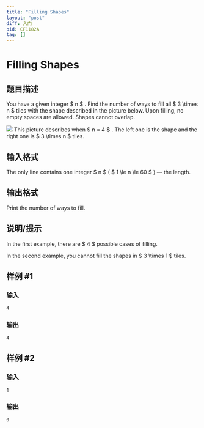 ```yaml
---
title: "Filling Shapes"
layout: "post"
diff: 入门
pid: CF1182A
tag: []
---
```


# Filling Shapes

## 题目描述

You have a given integer $ n $ . Find the number of ways to fill all $ 3 \times n $ tiles with the shape described in the picture below. Upon filling, no empty spaces are allowed. Shapes cannot overlap.

 ![](https://cdn.luogu.com.cn/upload/vjudge_pic/CF1182A/3333a633cf4b745bcc0a00376e0a3a21d0b9762a.png) This picture describes when $ n = 4 $ . The left one is the shape and the right one is $ 3 \times n $ tiles.

## 输入格式

The only line contains one integer $ n $ ( $ 1 \le n \le 60 $ ) — the length.

## 输出格式

Print the number of ways to fill.

## 说明/提示

In the first example, there are $ 4 $ possible cases of filling.

In the second example, you cannot fill the shapes in $ 3 \times 1 $ tiles.

## 样例 #1

### 输入

```
4

```

### 输出

```
4
```

## 样例 #2

### 输入

```
1

```

### 输出

```
0
```

